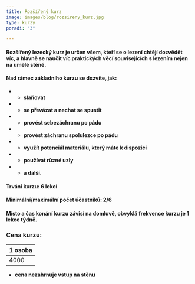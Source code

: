 ```yaml
---
title: Rozšířený kurz
image: images/blog/rozsireny_kurz.jpg
type: kurzy
poradi: "3"

---
```

#### **Rozšířený lezecký kurz je určen všem, kteří se o lezení chtějí dozvědět víc, a hlavně se naučit víc praktických věcí souvisejících s lezením nejen na umělé stěně.**

#### 

#### **Nad rámec základního kurzu se dozvíte, jak:**

* 
  * **slaňovat**
* 
  * **se převázat a nechat se spustit**
* 
  * **provést sebezáchranu po pádu**
* 
  * **provést záchranu spolulezce po pádu**
* 
  * **využít potenciál materiálu, který máte k dispozici**
* 
  * **používat různé uzly**
* 
  * **a další.**

#### **Trvání kurzu: 6 lekcí**

#### **Minimální/maximální počet účastníků: 2/6**

#### **Místo a čas konání kurzu závisí na domluvě, obvyklá frekvence kurzu je 1 lekce týdně.**

### **Cena kurzu:**

| 1 osoba |
| --- |
| 4000 |

* **cena nezahrnuje vstup na stěnu**